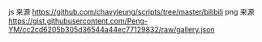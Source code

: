 js 来源 https://github.com/chavyleung/scripts/tree/master/bilibili
png 来源 https://gist.githubusercontent.com/Peng-YM/cc2cd6205b305d36544a44ec77129832/raw/gallery.json
